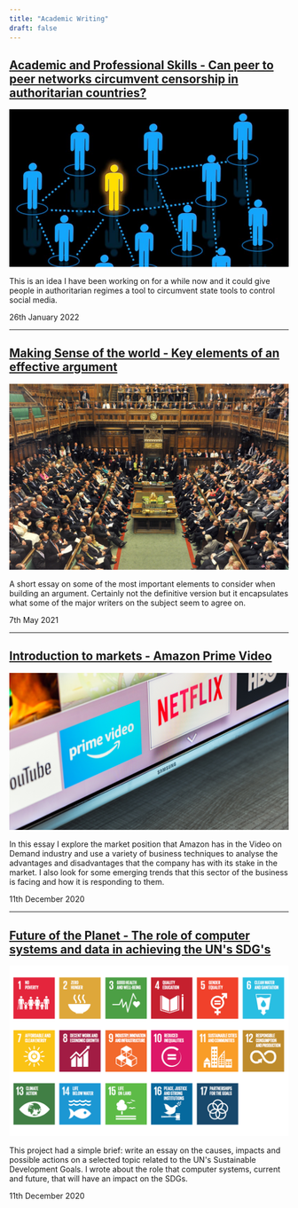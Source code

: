 ```yaml
---
title: "Academic Writing"
draft: false
---
```


## [Academic and Professional Skills - Can peer to peer networks circumvent censorship in authoritarian countries?](files/academic_skills.pdf)

[![peer to peer network](images/peer-to-peer-network.jpg)](files/academic_skills.pdf)

This is an idea I have been working on for a while now and it could give people in authoritarian regimes a tool to circumvent state tools to control social media.

26th January 2022

---

## [Making Sense of the world - Key elements of an effective argument](files/FY0005.pdf)

[![House of Commons](images/house-of-commons.jpg)](files/FY0005.pdf)

A short essay on some of the most important elements to consider when building an argument. Certainly not the definitive version but it encapsulates what some of the major writers on the subject seem to agree on.

7th May 2021

---

## [Introduction to markets - Amazon Prime Video](files/intro-to-markets.pdf)

[![Prime Video](images/prime-video.jpg)](files/intro-to-markets.pdf)

In this essay I explore the market position that Amazon has in the Video on Demand industry and use a variety of business techniques to analyse the advantages and disadvantages that the company has with its stake in the market. I also look for some emerging trends that this sector of the business is facing and how it is responding to them.

11th December 2020

---


## [Future of the Planet - The role of computer systems and data in achieving the UN's SDG's](files/future-of-planet.pdf)

[![UN SDG's](images/SDGs.png)](files/future-of-planet.pdf)

This project had a simple brief: write an essay on the causes, impacts and possible actions on a selected topic related to the UN's Sustainable Development Goals. I wrote about the role that computer systems, current and future, that will have an impact on the SDGs.

11th December 2020
